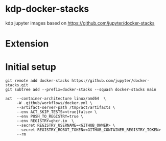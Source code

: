 # kdp-docker-stacks

kdp jupyter images based on https://github.com/jupyter/docker-stacks


# Extension


# Initial setup

```shell
git remote add docker-stacks https://github.com/jupyter/docker-stacks.git
git subtree add --prefix=docker-stacks --squash docker-stacks main
```

```shell
act  --container-architecture linux/amd64  \
     -W .github/workflows/docker.yml \
     --artifact-server-path /tmp/act/artifacts \
     --env ACT_SKIP_TESTS=<true|false> \
     --env PUSH_TO_REGISTRY=true \
     --env REGISTRY=ghcr.io  \
     --secret REGISTRY_USERNAME=<GITHUB_OWNER> \
     --secret REGISTRY_ROBOT_TOKEN=<GITHUB_CONTAINER_REGISTRY_TOKEN>
     --rm
```